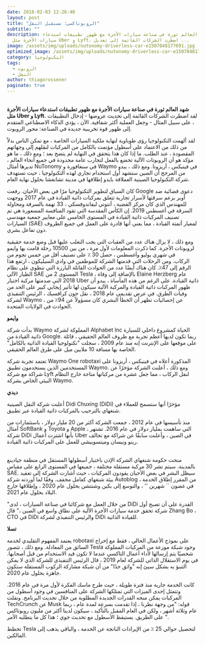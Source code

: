 ```yaml
---
date: 2018-02-03 12:26:40
layout: post
title: "الروبوتاكسي: مستقبل النقل"
subtitle: ""
description: شهد العالم ثورة في صناعة سيارات الأجرة مع ظهور تطبيقات استدعاء
  سيارات الأجرة مثل Uber و Lyft. اضطرت الشركات القائمة إلى تعديل ...
image: /assets/img/uploads/nutonomy-driverless-car-e1507048177691.jpg
optimized_image: /assets/img/uploads/nutonomy-driverless-car-e1507048177691.jpg
category: التكنولوجيا
tags:
  - الروبوت
  - النقل
author: thiagorossener
paginate: true
---
```

**\
شهد العالم ثورة في صناعة سيارات الأجرة مع ظهور تطبيقات استدعاء سيارات الأجرة مثل Uber و Lyft.** لقد اضطرت الشركات القائمة إلى تحديث عروضها - إدخال التطبيقات ، على سبيل المثال - وجعل العملية أكثر شفافية. الآن ، يؤدي الذكاء الاصطناعي المتقدم إلى ظهور قوة تخريبية جديدة في الصناعة: محور الروبوت.

لقد ألهمت التكنولوجيا رؤى طوباوية لنهاية ملكية السيارات الخاصة ، مع تمكن الناس بدلاً من ذلك من الاعتماد على أسطول مؤتمت بالكامل من المركبات لنقلهم إلى وجهاتهم المقصودة ، عند الطلب. ما إذا كان هذا يتحقق في النهاية لم يتضح بعد ؛ ومع ذلك ، ما هو مؤكد هو أن الروبوتات الآلية تخضع بالفعل لتجارب عامة محدودة في جميع أنحاء العالم ، تديرها أمثال NuTonomy في سنغافورة و Waymo في فينيكس ، أريزونا. ومع ذلك ، يبدو من المرجح أن الصين ستشهد أول استخدام تجاري لهذه التكنولوجيا ، حيث تستهدف شركة التكنولوجيا الصينية العملاقة بايدو إطلاقها في مدينة تشانغشا بحلول نهاية العام. 

كان السباق لتطوير التكنولوجيا مرًا في بعض الأحيان. رفعت Google دعوى قضائية ضد أوبر بزعم سرقتها لأسرار تجارية تتعلق بمركبات ذاتية القيادة في عام 2017 ووجهت للمهندس الذي كان مركز القضية ، أنتوني ليفاندوفسكي ، 33 تهمة بالسرقة ومحاولة السرقة في أغسطس 2019. إن الكأس المقدسة التي تقود المنافسة المسعورة هي تم تصنيف المركبات ذاتية القيادة في المستوى الخامس على معايير جمعية مهندسي السيارات (SAE) لمعيار أتمتة القيادة ، مما يعني أنها قادرة على العمل في جميع الظروف دون تفاعل بشري.

ومع ذلك ، لا يزال هناك عدد من العقبات التي يجب التغلب عليها قبل وضع خدمة حقيقية لروبوتات الأجرة. كما ذكرت المعلومات لأول مرة ، من بين 10500 رحلة قامت بها وايمو في شهري يوليو وأغسطس ، حصل 30 ٪ على تصنيف أقل من خمس نجوم من الركاب. ومن الرحلات التي قدمتها الشركة للموظفين في وادي السيليكون ، ارتفع هذا الرقم إلى 47٪. كان هناك أيضًا عدد من الحوادث القاتلة البارزة التي تنطوي على نظام الطيار الآلي SAE المستوى 2 من Tesla ، بالإضافة إلى وفاة Elaine Herzberg عام 2018 التي صدمتها مركبة اختبار Uber ذاتية القيادة. على الرغم من هذه المأساة ، يبدو أن ظهور المركبات ذاتية القيادة والمركبة الآلية سيكون لها تأثير إيجابي كبير على الحد من وفيات الطرق. في عرض تقديمي عام 2018 ، نقل جون كرافسيك ، الرئيس التنفيذي لشركة Waymo ، عن إحصائيات تظهر أن الخطأ البشري كان مسؤولاً عن 94٪ من الحوادث في الولايات المتحدة.

**وايمو**

بدأت شركة Waymo المملوكة لشركة Alphabet Inc الحياة كمشروع داخلي للسيارة ذاتية القيادة من Google. ربما تكون لديها أعظم تجربة مع ظروف العالم الحقيقي ، قائلة على موقعها على الإنترنت إنه منذ عام 2009 ، سجلت "تكنولوجيا القيادة الذاتية بالكامل" الخاصة بها مسافة 10 ملايين ميل على طرق العالم الحقيقي.

تعتمد تجربة شركة Waymo One robotaxi المذكورة أعلاه في فينيكس ، أريزونا على المستخدمين الذين يستخدمون تطبيق Waymo. ومع ذلك ، أعلنت الشركة مؤخرًا عن شراكة مع شركة Lyft لنقل الركاب ، مما جعل عشرة من مركباتها متاحة خارج النظام البيئي الخاص بشركة Waymo.

**ديدي**

أعلنت شركة النقل الصينية Didi Chuxing (DiDi) مؤخرًا أنها ستسمح للعملاء في شنغهاي بالترحيب بالمركبات ذاتية القيادة عبر تطبيق.

منذ تأسيسها في عام 2012 ، جمعت الشركة أكثر من 20 مليار دولار ، باستثمارات من أمثال SoftBank و Toyota و Apple ، التي ساهمت بمليار دولار في عام 2016. تشتهر شركة DiDi بأنها اشترت أعمال Uber في الصين ، وأعلنت سابقًا عن شراكة مع تحالف رينو ونيسان وميتسوبيشي للعمل على المركبات ذاتية القيادة.

<!--StartFragment-->

\
منحت حكومة شنغهاي الشركة الإذن باختبار أسطولها المستقل في منطقة جيادينغ بالمدينة. سيتم نشر 30 مركبة مستقلة مختلفة ، جميعها في المستوى الرابع على مقياس SAE. سيظل البشر في بعض الأحيان يقودون المركبات ، حيث أشارت الشركة إلى تعقيد بيئة شنغهاي كعامل مخفف. وفقًا لما أوردته شركة Autoblog ، من المقرر إطلاق الخدمة في غضون \`\` شهرين '' ، والتوسع إلى بكين وشنتشن بحلول عام 2020 ، وإطلاقها خارج البلاد بحلول عام 2021.

"من خلال العمل مع شركائنا في صناعة السيارات ، لدى DiDi القدرة على أن تصبح أول شركة تحقق خدمة سيارات الأجرة الآلية على نطاق واسع في الصين ،" قال Zhang Bo ، CTO في DiDi والرئيس التنفيذي لشركة DiDi للقيادة الذاتية.

**تسلا**

يعتمد المفهوم التقليدي لخدمة robotaxi على نموذج الأعمال الحالي ، فقط مع إخراج السائق من المعادلة. ومع ذلك ، تتصور Tesla وجود شبكة موزعة من المركبات المملوكة شخصيًا يتم إرسالها لأداء أعمال التاكسي عندما لا تكون قيد الاستخدام من قبل أصحابها. في يوم الاستقلال الذاتي للشركة لعام 2019 ، قال الرئيس التنفيذي للشركة الذي لا يمكن التنبؤ به بشكل سيئ إنه "واثق جدًا" من أن شبكة مشاركة الركوب المستقلة ستكون جاهزة بحلول عام 2020.

كانت الخدمة جارية منذ فترة طويلة ، حيث طرح ماسك الفكرة لأول مرة في عام 2016. وتتمثل إحدى الميزات التي تمتلكها الشركة على المنافسين في وجود أسطول من المركبات يمكن منحه القدرات الجديدة المطلوبة من خلال تحديث البرنامج. ونقلت TechCrunch عن Musk قوله: "من وجهة نظرنا ، إذا تقدمت بسرعة لمدة عام ، ربما عام وثلاثة أشهر ، ولكن في العام المقبل بالتأكيد ، سيكون لدينا أكثر من مليون روبوتاكس على الطريق. يستيقظ الأسطول مع تحديث جوي ؛ هذا كل ما يتطلبه الأمر ".

تخطط Tesla لتحصيل حوالي 25 ٪ من الإيرادات الناتجة عن الخدمة ، والباقي يذهب إلى المالكين.